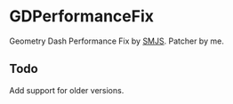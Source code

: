 # GDPerformanceFix
Geometry Dash Performance Fix by [SMJS](https://github.com/SMJSGaming). Patcher by me.
## Todo
Add support for older versions.
